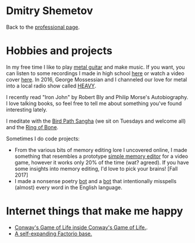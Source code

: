 # Dmitry Shemetov

Back to the [professional page](https://dshemetov.github.io/).

# Hobbies and projects

In my free time I like to play [metal guitar](https://www.youtube.com/watch?v=bUVcnsiRQ4M) and make music. If you want, you can listen to some recordings I made in high school [here](https://soundcloud.com/braveyoungtimes) or watch a video cover [here](https://www.youtube.com/watch?v=jtcjUgCWa8U). In 2016, George Mossessian and I channeled our love for metal into a local radio show called [HEAVY](http://kdrt.org/program/heavy).

I recently read "Iron John" by Robert Bly and Philip Morse's Autobiography. I love talking books, so feel free to tell me about something you've found interesting lately.

I meditate with the [Bird Path Sangha](https://birdpathsangha.wordpress.com/) (we sit on Tuesdays and welcome all) and the [Ring of Bone](http://www.ringofbonezendo.org/).

Sometimes I do code projects:
- From the various bits of memory editing lore I uncovered online, I made something that resembles a prototype [simple memory editor](https://github.com/dshemetov/simple_memory_editor) for a video game, however it works only 20\% of the time (wat? agreed). If you have some insights into memory editing, I'd love to pick your brains! [Fall 2017]
- I made a nonsense poetry [bot](https://www.twitter.com/fromthehexagons) and a [bot](https://www.twitter.com/break_words1) that intentionally misspells (almost) every word in the English language.

# Internet things that make me happy

- [Conway's Game of Life inside Conway's Game of Life.](https://www.youtube.com/watch?v=QtJ77qsLrpw).
- [A self-expanding Factorio base.](https://www.youtube.com/watch?v=xF--1XdcOeM)
